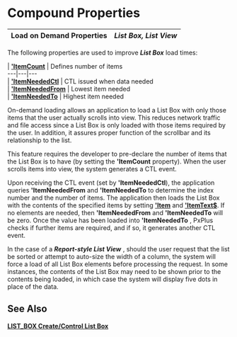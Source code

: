# Compound Properties

**Load on Demand Properties** |  **_List Box, List View_**  
---|---  
  
The following properties are used to improve **_List Box_** load times:

|  **['ItemCount](properties_list.htm#Mark68)** |  Defines number of items  
---|---|---  
|  **['ItemNeededCtl](properties_list.htm#Mark233)** |  CTL issued when data needed  
|  **['ItemNeededFrom](properties_list.htm#Mark234)** |  Lowest item needed  
|  **['ItemNeededTo](properties_list.htm#Mark69)** |  Highest item needed  
  
On-demand loading allows an application to load a List Box with only those items that the user actually scrolls into view. This reduces network traffic and file access since a List Box is only loaded with those items required by the user. In addition, it assures proper function of the scrollbar and its relationship to the list. 

This feature requires the developer to pre-declare the number of items that the List Box is to have (by setting the **'ItemCount** property). When the user scrolls items into view, the system generates a CTL event. 

Upon receiving the CTL event (set by **'ItemNeededCtl**), the application queries **'ItemNeededFrom** and **'ItemNeededTo** to determine the index number and the number of items. The application then loads the List Box with the contents of the specified items by setting **['Item](properties_list.htm#Mark66)** and **['ItemText$](properties_list.htm#Mark72)**. If no elements are needed, then **'ItemNeededFrom** and **'ItemNeededTo** will be zero. Once the value has been loaded into **'ItemNeededTo** , PxPlus checks if further items are required, and if so, it generates another CTL event. 

In the case of a **_Report-style List View_** , should the user request that the list be sorted or attempt to auto-size the width of a column, the system will force a load of all List Box elements before processing the request. In some instances, the contents of the List Box may need to be shown prior to the contents being loaded, in which case the system will display five dots in place of the data.

## See Also

[**LIST_BOX Create/Control List Box**](../directives/list_box.md)
